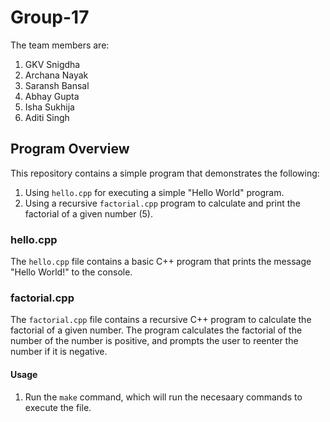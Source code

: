 # Group-17
The team members are:
1. GKV Snigdha
2. Archana Nayak
3. Saransh Bansal
4. Abhay Gupta
5. Isha Sukhija
6. Aditi Singh

## Program Overview

This repository contains a simple program that demonstrates the following:

1. Using `hello.cpp` for executing a simple "Hello World" program.
2. Using a recursive `factorial.cpp` program to calculate and print the factorial of a given number (5).

### hello.cpp

The `hello.cpp` file contains a basic C++ program that prints the message "Hello World!" to the console.

### factorial.cpp

The `factorial.cpp` file contains a recursive C++ program to calculate the factorial of a given number. The program calculates the factorial of the number of the number is positive, and prompts the user to reenter the number if it is negative.

#### Usage

1. Run the `make` command, which will run the necesaary commands to execute the file.


